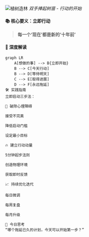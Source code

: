 ![植树造林](https://images.pexels.com/photos/34354341/pexels-photo-34354341.jpeg)
*双手捧起树苗 - 行动的开始*

#### 📚 核心要义：立即行动
> **每一个‘现在’都是新的‘十年前’**

#### 🎯 深度解读
```mermaid
graph LR
    A[想做的事] --> B{立即开始}
    B --> C[今天行动]
    B --> D[等待明天]
    C --> E[取得进展]
    D --> F[永远拖延]
🛠️ 实践指南
立即启动三步法：

🚀 破除心理障碍

接受不完美

降低启动门槛

设定最小目标

🔥 建立行动动量

5分钟起步法则

创造物理环境

获取即时反馈

📈 持续优化迭代

每日微调

每周复盘

每月升级

🌈 今日思考
“哪个拖延已久的计划，今天可以开始第一步？”